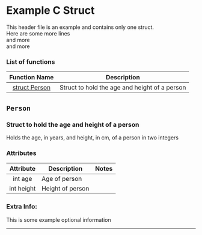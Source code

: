 # Example C Struct

This header file is an example and contains only one struct.\
Here are some more lines\
and more\
and more

### List of functions
| Function Name | Description |
|:---:|---|
| [struct Person](#struct-Person-8) | Struct to hold the age and height of a person |

## <a name="struct-Person-8"></a>`Person`
### Struct to hold the age and height of a person

Holds the age, in years, and height, in cm, of a person in two integers


### Attributes
| Attribute | Description | Notes |
|:---:|---|---|
| <a name="struct-Person-8"></a>int age | Age of person |  |
| <a name="struct-Person-8"></a>int height | Height of person |  |



### Extra Info:
This is some example optional information



---
